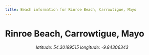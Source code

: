 ```yaml
---
title: Beach information for Rinroe Beach, Carrowtigue, Mayo
---
```

# Rinroe Beach, Carrowtigue, Mayo 

<div align="center"><i>latitude: 54.30199515 longitude: -9.84306343</i></div>